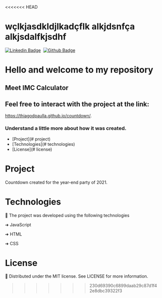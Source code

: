 <<<<<<< HEAD

wçlkjasdkldjlkadçflk
alkjdsnfça
alkjsdalfkjsdhf
=======
[![Linkedin Badge](https://img.shields.io/badge/-LinkedIn-blue?style=flat-square&logo=Linkedin&logoColor=white&link=https://www.linkedin.com/in/thiagodepaulla/)](https://www.linkedin.com/in/thiagodepaulla/)   [![Github Badge](https://img.shields.io/badge/-Github-000?style=flat-square&logo=Github&logoColor=white&link=https://github.com/thiagodpaulla)](https://github.com/thiagodpaulla)

# Hello and welcome to my repository
## Meet IMC Calculator


## Feel free to interact with the project at the link:
https://thiagodpaulla.github.io/countdown/.

### Understand a little more about how it was created.


 * [Project](# project)
 * [Technologies](# technologies)
 * [License](# license)
 

# Project
Countdown created for the year-end party of 2021.

# Technologies

🚀 The project was developed using the following technologies


➜ JavaScript

➜ HTML

➜ CSS


# License
📂 Distributed under the MIT license. See LICENSE for more information.
>>>>>>> 230d69390c6899daab29c87d1f42e8dbc39322f3
